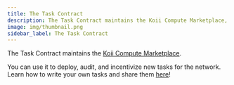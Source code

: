 ```yaml
---
title: The Task Contract
description: The Task Contract maintains the Koii Compute Marketplace, and can be used to deploy, audit, and incentivize new Tasks for the network.
image: img/thumbnail.png
sidebar_label: The Task Contract
---
```


The Task Contract maintains the [Koii Compute Marketplace](/koii/ways-to-get-koii/compute-sharing-marketplace/).

You can use it to deploy, audit, and incentivize new tasks for the network. Learn how to write your own tasks and share them [here](https://github.com/koii-network/ezsandbox)!
